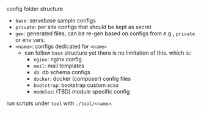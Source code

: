 config folder structure

 - `base`: servebase sample configs
 - `private`: per site configs that should be kept as secret
 - `gen`: generated files, can be re-gen based on configs from e.g., `private` or env vars.
 - `<name>`: configs dedicated for `<name>`
   - can follow `base` structure yet  there is no limitation of this. which is:
     - `nginx`: nginx config.
     - `mail`: mail templates
     - `db`: db schema configs
     - `docker`: docker (composer) config files
     - `bootstrap`: bootstrap custom scss
     - `modules`: (TBD) module specific config

run scripts under `tool` with `./tool/<name>`.
